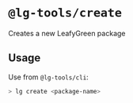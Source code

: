 # `@lg-tools/create`

Creates a new LeafyGreen package

## Usage

Use from `@lg-tools/cli`:

```bash
> lg create <package-name>
```
